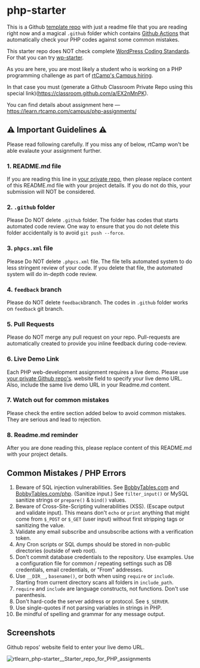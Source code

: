 # php-starter

This is a Github [template repo](https://help.github.com/en/github/creating-cloning-and-archiving-repositories/creating-a-template-repository) with just a readme file that you are reading right now and a magical `.github` folder which contains [Github Actions](https://github.com/features/actions) that automatically check your PHP codes against some common mistakes.

This starter repo does NOT check complete [WordPress Coding Standards](https://make.wordpress.org/core/handbook/best-practices/coding-standards/). For that you can try [wp-starter](https://github.com/rtlearn/wp-starter).

As you are here, you are most likely a student who is working on a PHP programming challenge as part of [rtCamp's Campus hiring](https://learn.rtcamp.com/campus/).

In that case you must (generate a Github Classroom Private Repo using this special link)(https://classroom.github.com/a/EX2nMnPK).

You can find details about assignment here — https://learn.rtcamp.com/campus/php-assignments/

## ⚠️ Important Guidelines ⚠️

Please read following carefully. If you miss any of below, rtCamp won't be able evalaute your assignment further.

### 1. README.md file

If you are reading this line in [your private repo](https://classroom.github.com/a/EX2nMnPK), then please replace content of this README.md file with your project details. If you do not do this, your submission will NOT be considered.

### 2. `.github` folder

Please Do NOT delete `.github` folder. The folder has codes that starts automated code review.
One way to ensure that you do not delete this folder accidentally is to avoid `git push --force`.

### 3. `phpcs.xml` file

Please Do NOT delete `.phpcs.xml` file. The file tells automated system to do less stringent review of your code. If you delete that file, the automated system will do in-depth code review.

### 4. `feedback` branch

Please do NOT delete `feedback`branch. The codes in `.github` folder works on `feedback` git branch.

### 5. Pull Requests

Please do NOT merge any pull request on your repo. Pull-requests are automatically created to provide you inline feedback during code-review.

### 6. Live Demo Link

Each PHP web-development assignment requires a live demo. Please use [your private Github repo's](https://classroom.github.com/a/EX2nMnPK). website field to specify your live demo URL.
Also, include the same live demo URL in your Readme.md content.

### 7. Watch out for common mistakes

Please check the entire section added below to avoid common mistakes. They are serious and lead to rejection.

### 8. Readme.md reminder

After you are done reading this, please replace content of this README.md with your project details.

## Common Mistakes / PHP Errors

1. Beware of SQL injection vulnerabilities. See [BobbyTables.com](https://bobby-tables.com/) and [BobbyTables.com/php](https://bobby-tables.com/php). (Sanitize input.) See `filter_input()` or MySQL sanitize strings or `prepare()` & `bind()` values.
2. Beware of Cross-Site-Scripting vulnerabilities (XSS). (Escape output and validate input). This means don't `echo` or `print` anything that might come from `$_POST` or `$_GET` (user input) without first stripping tags or sanitizing the value.
3. Validate any email subscribe and unsubscribe actions with a verification token.
4. Any Cron scripts or SQL dumps should be stored in non-public directories (outside of web root).
5. Don't commit database credentials to the repository. Use examples. Use a configuration file for common / repeating settings such as DB credentials, email credentials, or "From" addresses.
6. Use `__DIR__`, `basename()`, or both when using `require` or `include`. Starting from current directory scans all folders in `include_path`.
7. `require` and `include` are language constructs, not functions. Don't use parenthesis.
8. Don't hard-code the server address or protocol. See `$_SERVER`.
9. Use single-quotes if not parsing variables in strings in PHP.
10. Be mindful of spelling and grammar for any message output.

## Screenshots

Github repos' website field to enter your live demo URL.

![rtlearn_php-starter__Starter_repo_for_PHP_assignments](https://user-images.githubusercontent.com/4115/118948676-200e0000-b976-11eb-9425-7db122da29e8.jpg)
